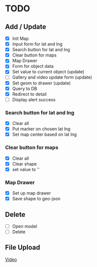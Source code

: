 # TODO

## Add / Update
- [x] Init Map
- [x] Input form for lat and lng
- [x] Search button for lat and lng
- [x] Clear button for maps
- [x] Map Drawer
- [x] Form for object data
- [x] Set value to current object (update)
- [ ] Gallery and video update form (update)
- [x] Set geom to drawer (update)
- [x] Query to DB
- [x] Redirect to detail
- [ ] Display alert success

### Search button for lat and lng
- [x] Clear all 
- [x] Put marker on chosen lat lng
- [x] Set map center based on lat lng

### Clear button for maps
- [x] Clear all
- [x] Clear shape
- [x] set value to ''

### Map Drawer
- [x] Set up map drawer
- [x] Save shape to geo-json

## Delete
- [ ] Open model
- [ ] Delete
 
## File Upload
[Video](https://www.youtube.com/watch?v=GRXaCfS1qj0)